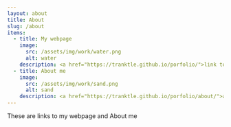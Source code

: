 ```yaml
---
layout: about
title: About
slug: /about
items:
  - title: My webpage
    image:
      src: /assets/img/work/water.png
      alt: water
    description: <a href="https://tranktle.github.io/porfolio/">link to my webpage</a>
  - title: About me
    image:
      src: /assets/img/work/sand.png
      alt: sand
    description: <a href="https://tranktle.github.io/porfolio/about/">about me</a>   
---
```

These are links to my webpage and About me
<br />
<br />
